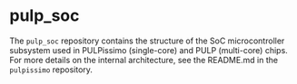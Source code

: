 # pulp_soc

The `pulp_soc` repository contains the structure of the SoC microcontroller
subsystem used in PULPissimo (single-core) and PULP (multi-core) chips.
For more details on the internal architecture, see the README.md in the
`pulpissimo` repository.
